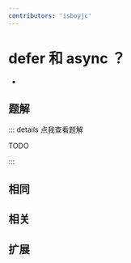 ```yaml
---
contributors: 'isboyjc'
---
```


# defer 和 async ？

- 



## 题解

::: details 点我查看题解

  TODO

:::



## 相同


## 相关


## 扩展

